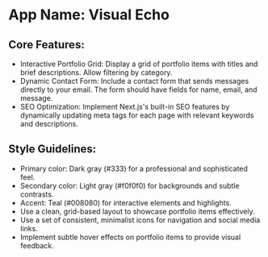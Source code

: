 # **App Name**: Visual Echo

## Core Features:

- Interactive Portfolio Grid: Display a grid of portfolio items with titles and brief descriptions. Allow filtering by category.
- Dynamic Contact Form: Include a contact form that sends messages directly to your email. The form should have fields for name, email, and message.
- SEO Optimization: Implement Next.js's built-in SEO features by dynamically updating meta tags for each page with relevant keywords and descriptions.

## Style Guidelines:

- Primary color: Dark gray (#333) for a professional and sophisticated feel.
- Secondary color: Light gray (#f0f0f0) for backgrounds and subtle contrasts.
- Accent: Teal (#008080) for interactive elements and highlights.
- Use a clean, grid-based layout to showcase portfolio items effectively.
- Use a set of consistent, minimalist icons for navigation and social media links.
- Implement subtle hover effects on portfolio items to provide visual feedback.